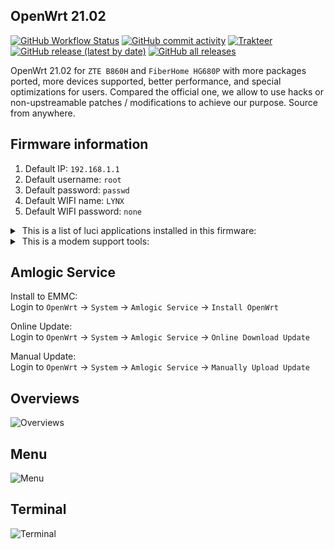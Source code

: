 ## OpenWrt 21.02

[<img alt="GitHub Workflow Status" src="https://img.shields.io/github/workflow/status/lynxnexy/openwrt/Build%20OpenWrt">](https://github.com/lynxnexy/openwrt/actions/workflows/build-openwrt.yml) [<img alt="GitHub commit activity" src="https://img.shields.io/github/commit-activity/m/lynxnexy/openwrt?label=commits">](https://github.com/lynxnexy/openwrt/commits) [<img alt="Trakteer" src="https://img.shields.io/badge/trakteer-coffee-ff69b4">](https://trakteer.id/lynxnexy/tip) </br>
[<img alt="GitHub release (latest by date)" src="https://img.shields.io/github/v/release/lynxnexy/openwrt">](https://github.com/lynxnexy/openwrt/releases/latest) [<img alt="GitHub all releases" src="https://img.shields.io/github/downloads/lynxnexy/openwrt/total">](https://github.com/lynxnexy/openwrt/releases)

OpenWrt 21.02 for `ZTE B860H` and `FiberHome HG680P` with more packages ported, more devices supported, better performance, and special optimizations for users. Compared the official one, we allow to use hacks or non-upstreamable patches / modifications to achieve our purpose. Source from anywhere.

## Firmware information
1. Default IP: `192.168.1.1`
2. Default username: `root`
3. Default password: `passwd`
4. Default WIFI name: `LYNX`
5. Default WIFI password: `none`
<details><summary>&nbsp;This is a list of luci applications installed in this firmware:</summary>

&emsp;`luci-app-adblock`\
&emsp;`luci-app-amlogic`\
&emsp;`luci-app-aria2`\
&emsp;`luci-app-autoreboot`\
&emsp;`luci-app-diskman` <sub>include</sub>\
&emsp;&emsp;&emsp;`├─ mdadm`\
&emsp;&emsp;&emsp;`├─ kmod-md-raid456`\
&emsp;&emsp;&emsp;`└─ kmod-md-linear`\
&emsp;`luci-app-dockerman`\
&emsp;`luci-app-eqos`\
&emsp;`luci-app-filetransfer`\
&emsp;`luci-app-firewall`\
&emsp;`luci-app-hd-idle`\
&emsp;`luci-app-minidlna`\
&emsp;`luci-app-openclash` <sub>include</sub>\
&emsp;&emsp;&emsp;`├─ clash`\
&emsp;&emsp;&emsp;`├─ clash_tun`\
&emsp;&emsp;&emsp;`├─ clash_meta`\
&emsp;&emsp;&emsp;`└─ v2ray-rules-dat`\
&emsp;`luci-app-openvpn`\
&emsp;`luci-app-opkg`\
&emsp;`luci-app-passwall` <sub>include</sub>\
&emsp;&emsp;&emsp;`├─ iptables_transparent_proxy`\
&emsp;&emsp;&emsp;`├─ brook`\
&emsp;&emsp;&emsp;`├─ chinadns_ng`\
&emsp;&emsp;&emsp;`├─ haproxy`\
&emsp;&emsp;&emsp;`├─ hysteria`\
&emsp;&emsp;&emsp;`├─ naiveproxy`\
&emsp;&emsp;&emsp;`├─ shadowsocks_libev_client`\
&emsp;&emsp;&emsp;`├─ shadowsocks_libev_server`\
&emsp;&emsp;&emsp;`├─ shadowsocks_rust_client`\
&emsp;&emsp;&emsp;`├─ shadowsocks_rust_server`\
&emsp;&emsp;&emsp;`├─ shadowsocksr_libev_client`\
&emsp;&emsp;&emsp;`├─ shadowsocksr_libev_server`\
&emsp;&emsp;&emsp;`├─ simple_obfs`\
&emsp;&emsp;&emsp;`├─ trojan_go`\
&emsp;&emsp;&emsp;`├─ trojan_plus`\
&emsp;&emsp;&emsp;`├─ v2ray`\
&emsp;&emsp;&emsp;`├─ v2ray_plugin`\
&emsp;&emsp;&emsp;`├─ xray`\
&emsp;&emsp;&emsp;`└─ xray_plugin`\
&emsp;`luci-app-ramfree`\
&emsp;`luci-app-rclone` <sub>include</sub>\
&emsp;&emsp;&emsp;`├─ rclone-webui`\
&emsp;&emsp;&emsp;`└─ rclone-ng`\
&emsp;`luci-app-samba4`\
&emsp;`luci-app-ssr-plus` <sub>include</sub>\
&emsp;&emsp;&emsp;`├─ shadowsocks_rust_client`\
&emsp;&emsp;&emsp;`├─ shadowsocks_rust_server`\
&emsp;&emsp;&emsp;`├─ chinadns_ng`\
&emsp;&emsp;&emsp;`├─ hysteria`\
&emsp;&emsp;&emsp;`├─ ipt2socks`\
&emsp;&emsp;&emsp;`├─ kcptun`\
&emsp;&emsp;&emsp;`├─ naiveproxy`\
&emsp;&emsp;&emsp;`├─ redsocks2`\
&emsp;&emsp;&emsp;`├─ shadowsocks_simple_obfs`\
&emsp;&emsp;&emsp;`├─ shadowsocks_v2ray_plugin`\
&emsp;&emsp;&emsp;`├─ shadowsocksr_libev_client`\
&emsp;&emsp;&emsp;`├─ shadowsocksr_libev_server`\
&emsp;&emsp;&emsp;`└─ trojan`\
&emsp;`luci-app-statistics`\
&emsp;`luci-app-transmission`\
&emsp;`luci-app-ttyd`\
&emsp;`luci-app-vnstat2`\
&emsp;`luci-app-wireguard`\
&emsp;`luci-app-zerotier`

</details>

<details><summary>&nbsp;This is a modem support tools:</summary>

&emsp;`luci-app-3ginfo` <sub>include</sub>\
&emsp;&emsp;&emsp;`├─ 3ginfo-lite`\
&emsp;&emsp;&emsp;`├─ 3ginfo-qmisignal`\
&emsp;&emsp;&emsp;`└─ 3ginfo-text`\
&emsp;`luci-app-modeminfo` <sub>include</sub>\
&emsp;&emsp;&emsp;`├─ qtools`\
&emsp;&emsp;&emsp;`├─ xmm-modem`\
&emsp;&emsp;&emsp;`└─ asterisk-chan-quectel`\
&emsp;`luci-app-smstools3`\
&emsp;`luci-app-mmcomig`\
&emsp;`luci-app-atinout`\
&emsp;`luci-app-cellled`


</details>

## Amlogic Service
Install to EMMC: </br> Login to `OpenWrt` → `System` → `Amlogic Service` → `Install OpenWrt`

Online Update: </br> Login to `OpenWrt` → `System` → `Amlogic Service` → `Online Download Update` 

Manual Update: </br> Login to `OpenWrt` → `System` → `Amlogic Service` → `Manually Upload Update`

## Overviews
![Overviews](https://i.ibb.co/D1rSJdf/Screenshot-2022-11-24-19-07-02-760-com-android-chrome.jpg)

## Menu
![Menu](https://i.ibb.co/tp7fnm2/Screenshot-2022-11-24-19-07-10-494-com-android-chrome.jpg)

## Terminal
![Terminal](https://i.ibb.co/tbDRDnH/Screenshot-2022-11-24-19-07-28-909-com-android-chrome.jpg)
